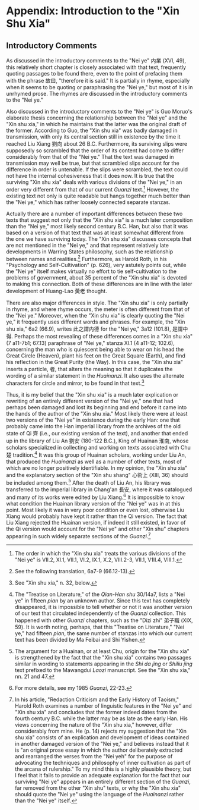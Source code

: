 # Appendix: Introduction to the "Xin Shu Xia"

## Introductory Comments

As discussed in the introductory comments to the "Nei ye" 内業 (XVI, 49),
this relatively short chapter is closely associated with that text,
frequently quoting passages to be found there,
even to the point of prefacing them with the phrase
故曰, "therefore it is said."
It is partially in rhyme,
especially when it seems to be quoting or paraphrasing the "Nei ye,"
but most of it is in unrhymed prose.
The rhymes are discussed in the introductory comments to the "Nei ye."

Also discussed in the introductory comments to the "Nei ye"
is Guo Moruo's elaborate thesis concerning the relationship
between the "Nei ye" and the "Xin shu xia,"
in which he maintains that the latter was the original draft of the former.
According to Guo, the "Xin shu xia" was badly damaged in transmission,
with only its central section still in existence
by the time it reached Liu Xiang 劉向 about 26 B.C.
Furthermore, its surviving slips were supposedly so scrambled
that the order of its content had come to differ considerably
from that of the "Nei ye."
That the text was damaged in transmission may well be true,
but that scrambled slips account for the difference in order is untenable.
If the slips were scrambled,
the text could not have the internal cohesiveness that it does now.
It is true that the surviving "Xin shu xia"
deals with various divisions of the "Nei ye,"
in an order very different
from that of our current _Guanzi_ text.[^xin-shu-xia-1]
However, the existing text not only is quite readable
but hangs together much better than the "Nei ye,"
which has rather loosely connected separate stanzas.

[^xin-shu-xia-1]: The order in which the "Xin shu xia" treats
the various divisions of the "Nei ye" is
VII.2,
XI.1,
VII.1,
VI.2,
IX.1,
X.2,
VIII.2-3,
VII.1,
V1II.4,
VIII.1.

Actually there are a number of important differences
between these two texts that suggest not only that the "Xin shu xia"
is a much later composition than the "Nei ye,"
most likely second century B.C. Han, 
but also that it was based on a version of that text
that was at least somewhat different from the one we have surviving today.
The "Xin shu xia" discusses concepts
that are not mentioned in the "Nei ye,"
and that represent relatively late developments
in Warring States philosophy,
such as the relationship between names and realities.[^xin-shu-xia-2]
Furthermore, as Harold Roth,
in his "Psychology and Self-Cultivation" (p. 626),
very astutely points out,
while the "Nei ye" itself
makes virtually no effort to tie self-cultivation
to the problems of government,
about 35 percent of the "Xin shu xia"
is devoted to making this connection.
Both of these differences are in line
with the later development of Huang-Lao 黃老 thought.

[^xin-shu-xia-2]: See the following translation, 6a7-9 (66.12-13).

There are also major differences in style.
The "Xin shu xia" is only partially in rhyme,
and where rhyme occurs,
the meter is often different from that of the "Nei ye."
Moreover, when the "Xin shu xia" is clearly quoting the "Nei ye,"
it frequently uses different words and phrases.
For example, the "Xin shu xia," 6a2 (66.9),
writes
此之謂内德
for the "Nei ye," 3a12 (101.8),
是謂中得.
Perhaps the most revealing of these differences
comes in a "Xin shu xia" (7 a11-7b1; 67.13)
paraphrase of "Nei ye," stanza XI.1 (4 a11-12; 102.6),
concerning the man who is quiescent
being able to wear on his head the Great Circle (Heaven),
plant his feet on the Great Square (Earth),
and find his reflection in the Great Purity (the Way).
In this case, the "Xin shu xia" inserts a particle, 者, 
that alters the meaning so that it duplicates
the wording of a similar statement in the _Huainanzi_.
It also uses the alternate characters for circle and mirror,
to be found in that text.[^xin-shu-xia-3]

[^xin-shu-xia-3]: See "Xin shu xia," n. 32, below.

Thus, it is my belief that the "Xin shu xia"
is a much later explication or rewriting
of an entirely different version of the "Nei ye,"
one that had perhaps been damaged and lost its beginning and end
before it came into the hands of the author of the "Xin shu xia."
Most likely there were at least two versions of the "Nei ye"
in existence during the early Han:
one that probably came into the Han imperial library
from the archives of the old state of Qi 齊
(i.e., our existing version of the text),
and another that ended up in the library of Liu An 劉安 (180-122 B.C.), 
King of Huainan 淮南,
whose scholars specialized in collecting and working on texts
associated with Chu 楚 tradition.[^xin-shu-xia-4]
It was this group of Huainan scholars,
working under Liu An,
that produced the _Huainanzi_
as well as a number of other texts,
most of which are no longer positively identifiable.
In my opinion, the "Xin shu xia" and the explanatory section 
of the "Xin shu shang" 心術上 (XIII, 36)
should be included among them.[^xin-shu-xia-5]
After the death of Liu An,
his library was transferred to the imperial library in Chang'an 長安, 
where it was catalogued and many of its works
were edited by Liu Xiang.[^xin-shu-xia-6]
It is impossible to know what condition the Huainan library version
of the "Nei ye" was in at this point.
Most likely it was in very poor condition or even lost,
otherwise Liu Xiang would probably have kept it
rather than the Qi version.
The fact that Liu Xiang rejected the Huainan version,
if indeed it still existed,
in favor of the Qi version
would account for the "Nei ye" and other "Xin shu" chapters
appearing in such widely separate sections of the _Guanzi_.[^xin-shu-xia-7]

[^xin-shu-xia-4]: The "Treatise on Literature,"
of the _Qian-Han shu_ 30/14a7,
lists a "Nei ye" in fifteen *pian* by an unknown author.
Since this text has completely disappeared,
it is impossible to tell whether or not
it was another version of our text that circulated
independently of the _Guanzi_ collection.
This happened with other _Guanzi_ chapters,
such as the "Dizi zhi"  弟子職 (XIX, 59).
It is worth noting, perhaps,
that this "Treatise on Literature,"
"Nei ye," had fifteen *pian*,
the same number of stanzas into which our current text
has been divided by Ma Feibai and Shi Yishen.

[^xin-shu-xia-5]: The argument for a Huainan, or at least Chu,
origin for the "Xin shu xia" is strengthened by the fact
that the "Xin shu xia" contains two passages similar
in wording to statements appearing in the _Shi da jing_ or _Shiliu jing_ text
prefixed to the Mawangdui _Laozi_ manuscript.
See the "Xin shu xia," nn. 21 and 47.

[^xin-shu-xia-6]: For more details, see my 1985 _Guanzi_, 22-23.

[^xin-shu-xia-7]: In his article,
"Redaction Criticism and the Early History of Taoism,"
Harold Roth examines a number of linguistic features
in the "Nei ye" and "Xin shu xia" and concludes that the former
indeed dates from the fourth century B.C.
while the latter may be as late as the early Han.
His views concerning the nature of the "Xin shu xia," however,
differ  considerably from mine.
He (p. 14) rejects my suggestion that the "Xin shu xia"
consists of an explication and development of ideas
contained in another damaged version of the "Nei ye,"
and believes instead that it is
"an original prose essay in which the author
deliberately extracted and rearranged the verses from the "Nei yeh"
for the purpose of advocating the techniques and philosophy
of inner cultivation as part of the arcana of rulership."
To my mind this is a highly plausible theory,
but I feel that it fails to provide an adequate explanation
for the fact that our surviving "Nei ye" appears
in an entirely different section of the _Guanzi_,
far removed from the other "Xin shu" texts,
or why the "Xin shu xia" should quote the "Nei ye"
using the language of the _Huainanzi_
rather than the "Nei ye" itself.
